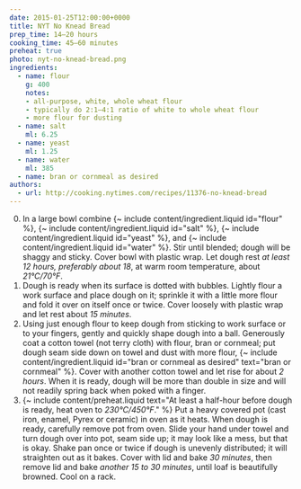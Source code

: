 ```yaml
---
date: 2015-01-25T12:00:00+0000
title: NYT No Knead Bread
prep_time: 14–20 hours
cooking_time: 45–60 minutes
preheat: true
photo: nyt-no-knead-bread.png
ingredients:
  - name: flour
    g: 400
    notes:
    - all-purpose, white, whole wheat flour
    - typically do 2:1–4:1 ratio of white to whole wheat flour
    - more flour for dusting
  - name: salt
    ml: 6.25
  - name: yeast
    ml: 1.25
  - name: water
    ml: 385
  - name: bran or cornmeal as desired
authors:
  - url: http://cooking.nytimes.com/recipes/11376-no-knead-bread
---
```


0. In a large bowl combine {~ include content/ingredient.liquid id="flour" %}, {~ include content/ingredient.liquid id="salt" %}, {~ include content/ingredient.liquid id="yeast" %}, and {~ include content/ingredient.liquid id="water" %}. Stir until blended; dough will be shaggy and sticky. Cover bowl with plastic wrap. Let dough rest *at least 12 hours, preferably about 18*, at warm room temperature, about *21°C/70°F*.
0. Dough is ready when its surface is dotted with bubbles. Lightly flour a work surface and place dough on it; sprinkle it with a little more flour and fold it over on itself once or twice. Cover loosely with plastic wrap and let rest about *15 minutes*.
0. Using just enough flour to keep dough from sticking to work surface or to your fingers, gently and quickly shape dough into a ball. Generously coat a cotton towel (not terry cloth) with flour, bran or cornmeal; put dough seam side down on towel and dust with more flour, {~ include content/ingredient.liquid id="bran or cornmeal as desired" text="bran or cornmeal" %}. Cover with another cotton towel and let rise for about *2 hours*. When it is ready, dough will be more than double in size and will not readily spring back when poked with a finger.
0. {~ include content/preheat.liquid text="At least a half-hour before dough is ready, heat oven to *230°C/450°F*." %} Put a heavy covered pot (cast iron, enamel, Pyrex or ceramic) in oven as it heats. When dough is ready, carefully remove pot from oven. Slide your hand under towel and turn dough over into pot, seam side up; it may look like a mess, but that is okay. Shake pan once or twice if dough is unevenly distributed; it will straighten out as it bakes. Cover with lid and bake *30 minutes*, then remove lid and bake *another 15 to 30 minutes*, until loaf is beautifully browned. Cool on a rack.
